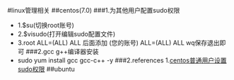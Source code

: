 #linux管理相关
##centos(7.0)
###1.为其他用户配置sudo权限
*   1.$su(切换root账号)
*   2.$visudo(打开编辑sudo配置文件)
*   3.root ALL=(ALL) ALL 后面添加 (您的账号) ALL=(ALL) ALL wq保存退出即可
###2.gcc g++编译器安装
*   sudo yum install gcc gcc-c++ -y
###2.references
1.[centos普通用户设置sudo权限](http://jingyan.baidu.com/article/49ad8bce77a0365834d8fa95.html)
##ubuntu